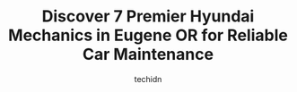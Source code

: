 ---
layout: ampstory
image: https://images.unsplash.com/photo-1539788816080-8bdd722d8c22?ixlib=rb-4.0.3&ixid=MnwxMjA3fDB8MHxwaG90by1wYWdlfHx8fGVufDB8fHx8&auto=format&fit=crop&w=640&h=853&q=80
author: techidn
featured: false
description: For top-quality automotive repairs and maintenance, visit the 7 best Hyundai Mechanic in Eugene OR, USA. Their reputation for excellence and their dedication to customer satisfaction make th
title: Discover 7 Premier Hyundai Mechanics in Eugene OR for Reliable Car Maintenance
cover:
   title: Discover 7 Premier Hyundai Mechanics in Eugene OR for Reliable Car Maintenance
   subtitle: Rickpate
   background: https://images.unsplash.com/photo-1539788816080-8bdd722d8c22?ixlib=rb-4.0.3&ixid=MnwxMjA3fDB8MHxwaG90by1wYWdlfHx8fGVufDB8fHx8&auto=format&fit=crop&w=640&h=853&q=80

pages: 
 - layout: thirds
   top: <h1>#1 Action Automotive</h1>
   bottom: "<p>Really enjoyed the friendliness and ease of doing business with a automotive service that I have not used before. I have been a customer of another service for over 15 ye</p>"
   background: https://www.knot35.com/toplist/wp-content/uploads/2023/06/best-hyundai-mechanic-1-in-eugene-or-1685836006.jpeg
   backgroundblur: true
 - layout: thirds
   top: <h1>#2 Integrity Auto Repair</h1>
   bottom: "<p>535 River Rd, Eugene, OR 97404, United States</p>"
   background: https://www.knot35.com/toplist/wp-content/uploads/2023/06/best-hyundai-mechanic-2-in-eugene-or-1685836006.jpeg
   cta:
      link: https://www.knot35.com/toplist/discover-7-premier-hyundai-mechanics-in-eugene-or-for-reliable-car-maintenance/
      text: Discover 7 Premier Hyundai Mechanics in Eugene OR for Reliable Car Maintenance
 - layout: thirds
   top: <h1>#3 Sun Automotive - Oakway</h1>
   bottom: "<p>391 Rustic Pl, Eugene, OR 97401, United States</p>"
   background: https://www.knot35.com/toplist/wp-content/uploads/2023/06/best-hyundai-mechanic-3-in-eugene-or-1685836007.jpeg
   cta:
      link: https://www.knot35.com/toplist/discover-7-premier-hyundai-mechanics-in-eugene-or-for-reliable-car-maintenance/
      text: Discover 7 Premier Hyundai Mechanics in Eugene OR for Reliable Car Maintenance
 - layout: thirds
   top: <h1>#4 Autohaus</h1>
   bottom: "<p>1502 W 7th Ave, Eugene, OR 97402, United States</p>"
   background: https://images.unsplash.com/photo-1533998839656-76f5e4b2bccb?ixlib=rb-4.0.3&ixid=MnwxMjA3fDB8MHxwaG90by1wYWdlfHx8fGVufDB8fHx8&auto=format&fit=crop&w=640&h=853&q=80
   cta:
      link: https://www.knot35.com/toplist/discover-7-premier-hyundai-mechanics-in-eugene-or-for-reliable-car-maintenance/
      text: Discover 7 Premier Hyundai Mechanics in Eugene OR for Reliable Car Maintenance
 - layout: thirds
   top: <h1>#5 Sun Automotive - Campus</h1>
   bottom: "<p>1905 Agate St, Eugene, OR 97403, United States</p>"
   background: https://images.unsplash.com/photo-1608411404720-c8f0417bcdba?ixlib=rb-4.0.3&ixid=MnwxMjA3fDB8MHxwaG90by1wYWdlfHx8fGVufDB8fHx8&auto=format&fit=crop&w=640&h=853&q=80
   cta:
      link: https://www.knot35.com/toplist/discover-7-premier-hyundai-mechanics-in-eugene-or-for-reliable-car-maintenance/
      text: Discover 7 Premier Hyundai Mechanics in Eugene OR for Reliable Car Maintenance
 - layout: thirds
   top: <h1>#6 Prairie Road Automotive</h1>
   bottom: "<p>89925 Prairie Rd, Eugene, OR 97402, United States</p>"
   background: https://images.unsplash.com/photo-1541356665065-22676f35dd40?ixlib=rb-4.0.3&ixid=MnwxMjA3fDB8MHxwaG90by1wYWdlfHx8fGVufDB8fHx8&auto=format&fit=crop&w=640&h=853&q=80
   cta:
      link: https://www.knot35.com/toplist/discover-7-premier-hyundai-mechanics-in-eugene-or-for-reliable-car-maintenance/
      text: Discover 7 Premier Hyundai Mechanics in Eugene OR for Reliable Car Maintenance
 - layout: thirds
   top: <h1>#7 Alexs Garage - German Auto Specialists</h1>
   bottom: "<p>1255 Railroad Blvd, Eugene, OR 97402, United States</p>"
   background: https://images.unsplash.com/photo-1524169358666-79f22534bc6e?ixlib=rb-4.0.3&ixid=MnwxMjA3fDB8MHxwaG90by1wYWdlfHx8fGVufDB8fHx8&auto=format&fit=crop&w=640&h=853&q=80
   cta:
      link: https://www.knot35.com/toplist/discover-7-premier-hyundai-mechanics-in-eugene-or-for-reliable-car-maintenance/
      text: Discover 7 Premier Hyundai Mechanics in Eugene OR for Reliable Car Maintenance
 - layout: thirds
   middle: Continue reading...
   background: https://images.unsplash.com/photo-1515405295579-ba7b45403062?ixlib=rb-4.0.3&ixid=MnwxMjA3fDB8MHxwaG90by1wYWdlfHx8fGVufDB8fHx8&auto=format&fit=crop&w=640&h=853&q=80
   cta:
      link: https://www.knot35.com/toplist/discover-7-premier-hyundai-mechanics-in-eugene-or-for-reliable-car-maintenance/
      text: Discover 7 Premier Hyundai Mechanics in Eugene OR for Reliable Car Maintenance
      
---